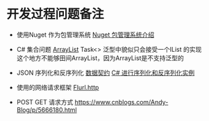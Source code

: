 # 开发过程问题备注

- 使用Nuget 作为包管理系统
[Nuget 包管理系统介绍](https://www.cnblogs.com/nizhenghua/p/6422078.html)

- C# 集合问题
[ArrayList](https://docs.microsoft.com/zh-cn/dotnet/api/system.collections.arraylist?view=netframework-4.7.2)
Task<> 泛型中貌似只会接受一个IList 的实现<br>
这个地方不能够田间ArrayList，因为ArrayList是不支持泛型的
- JSON 序列化和反序列化
[数据契约](https://blog.csdn.net/Percy__Lee/article/details/48286035)
[C# 进行序列化和反序列化实例](http://www.cnblogs.com/caofangsheng/p/5687994.html)

- 使用的网络请求框架
[Flurl.http](https://flurl.io/)

- POST GET 请求方式
https://www.cnblogs.com/Andy-Blog/p/5666180.html
